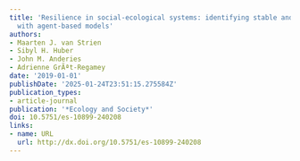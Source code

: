 ```yaml
---
title: 'Resilience in social-ecological systems: identifying stable and unstable equilibria
  with agent-based models'
authors:
- Maarten J. van Strien
- Sibyl H. Huber
- John M. Anderies
- Adrienne GrÃªt-Regamey
date: '2019-01-01'
publishDate: '2025-01-24T23:51:15.275584Z'
publication_types:
- article-journal
publication: '*Ecology and Society*'
doi: 10.5751/es-10899-240208
links:
- name: URL
  url: http://dx.doi.org/10.5751/es-10899-240208
---
```

